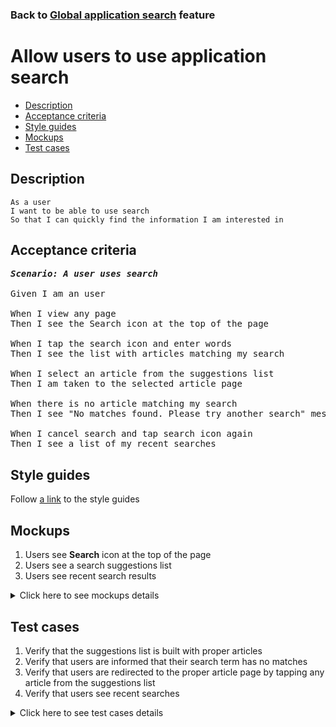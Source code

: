 ### Back to [Global application search](../../README.md) feature

# Allow users to use application search

- [Description](#description)
- [Acceptance criteria](#acceptance-criteria)
- [Style guides](#style-guides)
- [Mockups](#mockups)
- [Test cases](#test-cases)

## Description

    As a user
    I want to be able to use search
    So that I can quickly find the information I am interested in

## Acceptance criteria

<pre>
<b><i>Scenario: A user uses search</i></b>

Given I am an user

When I view any page
Then I see the Search icon at the top of the page

When I tap the search icon and enter words
Then I see the list with articles matching my search

When I select an article from the suggestions list
Then I am taken to the selected article page

When there is no article matching my search
Then I see "No matches found. Please try another search" message

When I cancel search and tap search icon again
Then I see a list of my recent searches
</pre>

## Style guides

Follow [a link](https://www.figma.com/proto/0zkkf5WC77OSpvyD6YXpFE/Style-guides?page-id=0%3A1&node-id=19%3A5368&viewport=266%2C48%2C0.54&scaling=min-zoom&starting-point-node-id=19%3A5368) to the style guides

## Mockups

1. Users see <b>Search</b> icon at the top of the page
2. Users see a search suggestions list
3. Users see recent search results

<details>
  <summary>Click here to see mockups details</summary>

**1. Users see Search icon at the top of the page:**

![Users see Search icon at the top of the page](/sports_hub_portal/mobile_application_features/global_application_search/images/application_search_icon.png)

**2. Users see a search suggestions list:**

![Users see a search suggestions list](/sports_hub_portal/mobile_application_features/global_application_search/images/application_search_suggestions.png)

**3. Users see recent search results:**

![Users see recent search results](/sports_hub_portal/mobile_application_features/global_application_search/images/application_recent_search.png)

</details>

## Test cases

1. Verify that the suggestions list is built with proper articles
2. Verify that users are informed that their search term has no matches
3. Verify that users are redirected to the proper article page by tapping any article from the suggestions list
4. Verify that users see recent searches

<details>
  <summary>Click here to see test cases details</summary>

### **#1. Verify that the suggestions list is built with proper articles**

|Preconditions|Steps|Expected result
------|-------|----------
|- There are only 3 articles in different categories that contain the word ball|1) In the page heading, tap the search icon, and then enter the word ball</br>2) Tap Enter|1) Suggestions list is formed only with 3 articles that contain the word ball</br>2) Search results page contains only 3 articles that contain the word ball|

### **#2. Verify that users are informed that their search term has no matches**

|Preconditions|Steps|Expected result
------|-------|----------
|- There are no articles in different categories that contain the word ball|1) In the page heading, tap the search icon, and then enter the word <b>ball</b></br>2) Tap Enter|1) No suggestions are shown</br>2) "No matches found. Please try another search" message appears|

### **#3. Verify that users are redirected to the proper article page by tapping any article from the suggestions list**

|Preconditions|Steps|Expected result
------|-------|----------
||1) In the page heading, tap the search icon, and then enter some words</br>2) Select any article from the suggestions list|1) The search term is highlighted in search results</br>2) The user is redirected to the proper article page|

### **#4. Verify that users see recent searches**

|Preconditions|Steps|Expected result
------|-------|----------
|- User did some searches|1) In the page heading, tap on the search icon|1) The recent searches are displayed|
</details>
